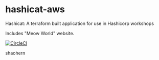 # hashicat-aws
Hashicat: A terraform built application for use in Hashicorp workshops

Includes "Meow World" website.

[![CircleCI](https://circleci.com/gh/hashicorp/hashicat-aws.svg?style=svg)](https://circleci.com/gh/hashicorp/hashicat-aws)

shaohern